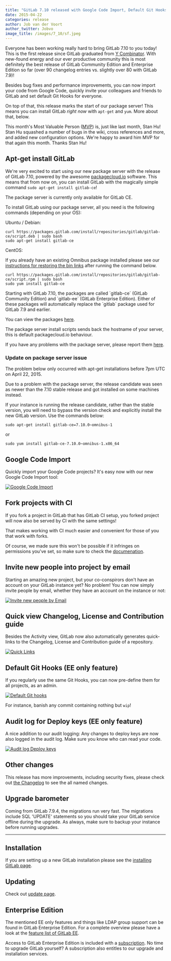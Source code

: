 ```yaml
---
title: "GitLab 7.10 released with Google Code Import, Default Git Hooks and a package server!"
date: 2015-04-22
categories: release
author: Job van der Voort
author_twitter: Jobvo
image_title: /images/7_10/sf.jpeg
---
```


Everyone has been working really hard to bring GitLab 7.10 to you today!
This is the first release since GitLab graduated from [Y Combinator](https://about.gitlab.com/2015/03/04/gitlab-is-part-of-the-y-combinator-family/).
With new-found energy and our ever productive community this is most definitely
the best release of GitLab Community Edition and Enterprise Edition so far
(over 90 changelog entries vs. slightly over 80 with GitLab 7.9)!

Besides bug fixes and performance improvements, you can now import your code
from Google Code, quickly invite your colleagues and friends to GitLab
and set default Git Hooks for everyone.

On top of that, this release marks the start of our package server! This means
you can install GitLab _right now_ with `apt-get` and `yum`. More about that,
below.

This month's Most Valuable Person ([MVP](https://about.gitlab.com/mvp/)) is,
just like last month, Stan Hu!
Stan Hu squashed a number of bugs in the wiki, cross references and more, and
added new configuration options. We're happy to award him MVP for that again
this month.
Thanks Stan Hu!

<!--more-->

## Apt-get install GitLab

We're very excited to start using our new package server with the release of
GitLab 7.10, powered by the awesome [packagecloud.io](https://packagecloud.io) software.
This means that from now on, you can install GitLab with the
magically simple command `sudo apt-get install gitlab-ce`!

The package server is currently only available for GitLab CE.

To install GitLab using our package server, all you need is the following
commands (depending on your OS):

Ubuntu / Debian:
```
curl https://packages.gitlab.com/install/repositories/gitlab/gitlab-ce/script.deb | sudo bash
sudo apt-get install gitlab-ce
```

CentOS:

If you already have an existing Omnibus package installed please see our [instructions for restoring the bin links](https://about.gitlab.com/2015/04/23/gitlab-7-dot-10-dot-0-omnibus-patch-release/#rpm-upgrade-issues) after running the command below.

```
curl https://packages.gitlab.com/install/repositories/gitlab/gitlab-ce/script.rpm | sudo bash
sudo yum install gitlab-ce
```

<p id="package-name">
  Starting with GitLab 7.10, the packages are called `gitlab-ce` (GitLab Community Edition)
  and `gitlab-ee` (GitLab Enterprise Edition).
  Either of these packages will automatically replace the `gitlab` package
  used for GitLab 7.9 and earlier.
</p>

You can view the packages [here](https://packages.gitlab.com/gitlab/gitlab-ce/install).

The package server install scripts sends back the hostname of your server, this is default packagecloud.io behaviour.

If you have any problems with the package server, please report them [here](https://gitlab.com/gitlab-org/gitlab-ce/issues/1475).

<h3 id="rc-package-info">Update on package server issue</h3>

The problem below only occurred with apt-get installations before 7pm UTC on April 22, 2015.

Due to a problem with the package server, the release candidate was seen
as newer than the 7.10 stable release and got installed on some machines instead.

If your instance is running the release candidate, rather than the stable version,
you will need to bypass the version check and explicitly install the new GitLab
version. Use the commands below:

```
sudo apt-get install gitlab-ce=7.10.0~omnibus-1
```

or

```
sudo yum install gitlab-ce-7.10.0~omnibus-1.x86_64
```


## Google Code Import

Quickly import your Google Code projects? It's easy now with our
new Google Code Import tool:

[![Google Code Import](/images/7_10/google_code.png)](/images/7_10/google_code.png)

## Fork projects with CI

If you fork a project in GitLab that has GitLab CI setup,
you forked project will now also be served by CI with the same settings!

That makes working with CI much easier and convenient for those of you that
work with forks.

Of course, we made sure this won't be possible if it infringes on permissions
you've set, so make sure to check the [documenation](http://doc.gitlab.com/ci/).

## Invite new people into project by email

Starting an amazing new project, but your co-conspirors don't have an account
on your GitLab instance yet? No problem! You can now simply invite people
by email, whether they have an account on the instance or not:

[![Invite new people by Email](/images/7_10/invite_by_email.png)](/images/7_10/invite_by_email.png)

## Quick view Changelog, License and Contribution guide

Besides the Activity view, GitLab now also automatically generates quick-links
to the Changelog, License and Contribution guide of a repository.

[![Quick Links](/images/7_10/quick_links.png)](/images/7_10/quick_links.png)

## Default Git Hooks (EE only feature)

If you regularly use the same Git Hooks, you can now pre-define them for all
projects, as an admin.

[![Default Git hooks](/images/7_10/default_git_hooks.png)](/images/7_10/default_git_hooks.png)

For instance, banish any commit containing nothing but `wip`!

## Audit log for Deploy keys (EE only feature)

A nice addition to our audit logging: Any changes to deploy keys are now also
logged in the audit log. Make sure you know who can read your code.

[![Audit log Deploy keys](/images/7_10/deploy_key_log.png)](/images/7_10/deploy_key_log.png)

## Other changes

This release has more improvements, including security fixes, please check out [the Changelog](https://gitlab.com/gitlab-org/gitlab-ce/blob/master/CHANGELOG) to see the all named changes.


## Upgrade barometer

Coming from GitLab 7.9.4, the migrations run very fast.
The migrations include SQL 'UPDATE' statements so you should take your GitLab service offline during the upgrade.
As always, make sure to backup your instance before running upgrades.
- - -

## Installation

If you are setting up a new GitLab installation please see the [installing GitLab page](https://www.gitlab.com/installation/).

## Updating

Check out [update page](https://about.gitlab.com/update/).

## Enterprise Edition

The mentioned EE only features and things like LDAP group support can be found in GitLab Enterprise Edition.
For a complete overview please have a look at the [feature list of GitLab EE](http://www.gitlab.com/gitlab-ee/).

Access to GitLab Enterprise Edition is included with a [subscription](/products/).
No time to upgrade GitLab yourself?
A subscription also entitles to our upgrade and installation services.
